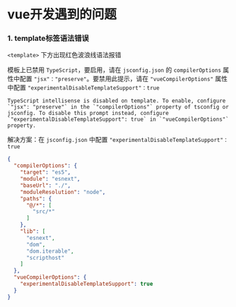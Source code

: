# vue开发遇到的问题

### 1. template标签语法错误

`<template>` 下方出现红色波浪线语法报错

模板上已禁用 `TypeScript`，要启用，请在 `jsconfig.json` 的 `compilerOptions` 属性中配置 `"jsx"："preserve"`。要禁用此提示，请在 `"vueCompilerOptions"` 属性中配置 `"experimentalDisableTemplateSupport"：true`

```
TypeScript intellisense is disabled on template. To enable, configure `"jsx": "preserve"` in the `"compilerOptions"` property of tsconfig or jsconfig. To disable this prompt instead, configure `"experimentalDisableTemplateSupport": true` in `"vueCompilerOptions"` property.
```

解决方案：在 `jsconfig.json` 中配置 `"experimentalDisableTemplateSupport"：true`

```json
{
  "compilerOptions": {
    "target": "es5",
    "module": "esnext",
    "baseUrl": "./",
    "moduleResolution": "node",
    "paths": {
      "@/*": [
        "src/*"
      ]
    },
    "lib": [
      "esnext",
      "dom",
      "dom.iterable",
      "scripthost"
    ]
  },
  "vueCompilerOptions": {
    "experimentalDisableTemplateSupport": true
  }
}

```

